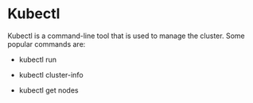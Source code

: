# Kubectl

Kubectl is a command-line tool that is used to manage the cluster. Some popular commands are:

- kubectl run <pod>

- kubectl cluster-info

- kubectl get nodes

